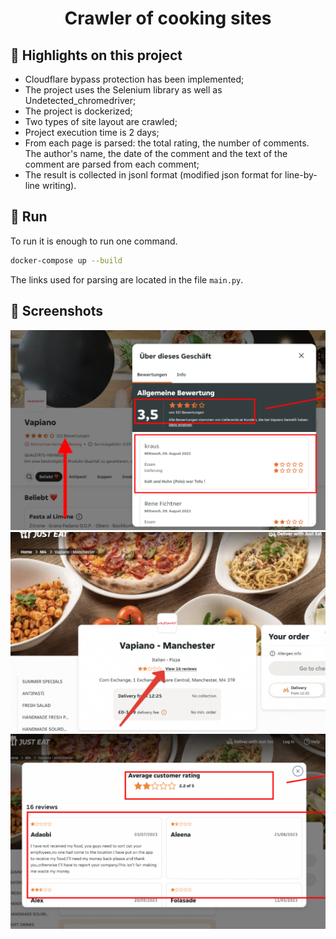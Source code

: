 <h1 align="center"> Crawler of cooking sites </h1>

## 🚀 Highlights on this project

- Cloudflare bypass protection has been implemented;
- The project uses the Selenium library as well as Undetected_chromedriver;
- The project is dockerized;
- Two types of site layout are crawled;
- Project execution time is 2 days;
- From each page is parsed: the total rating, the number of comments. The author's name, the date of the comment and the text of the comment are parsed from each comment;
- The result is collected in jsonl format (modified json format for line-by-line writing).

## 🚀 Run

To run it is enough to run one command.

```sh
docker-compose up --build
```

The links used for parsing are located in the file `main.py`.

## 🚀 Screenshots

<img src="specification/Screenshot_2023-08-17_16-08-09.png" alt="screenshot 1" />

<img src="specification/Screenshot_2023-08-17_16-11-30.png" alt="screenshot 2" />

<img src="specification/Screenshot_2023-08-17_16-13-11.png" alt="screenshot 3" />

